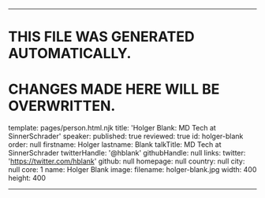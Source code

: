 ----

# THIS FILE WAS GENERATED AUTOMATICALLY.
# CHANGES MADE HERE WILL BE OVERWRITTEN.

template: pages/person.html.njk
title: 'Holger Blank: MD Tech at SinnerSchrader'
speaker:
  published: true
  reviewed: true
  id: holger-blank
  order: null
  firstname: Holger
  lastname: Blank
  talkTitle: MD Tech at SinnerSchrader
  twitterHandle: '@hblank'
  githubHandle: null
  links:
    twitter: 'https://twitter.com/hblank'
    github: null
    homepage: null
  country: null
  city: null
  core: 1
  name: Holger Blank
  image:
    filename: holger-blank.jpg
    width: 400
    height: 400

----

 